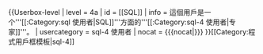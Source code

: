{{Userbox-level
| level = 4a
| id = [[SQL]]
| info = 這個用戶是一个'''[[:Category:sql 使用者|SQL]]'''方面的'''[[:Category:sql-4 使用者|专家]]'''。
| usercategory = sql-4 使用者
| nocat = {{{nocat|}}}
}}<noinclude>[[Category:程式用戶框模板|sql-4]]</noinclude>